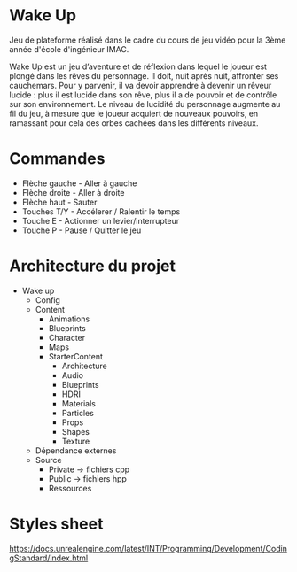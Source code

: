 Wake Up
=======

Jeu de plateforme réalisé dans le cadre du cours de jeu vidéo pour la 3ème année d'école d'ingénieur IMAC.

Wake Up est un jeu d’aventure et de réflexion dans lequel le joueur est plongé dans les rêves du personnage. Il doit, nuit après nuit, affronter ses cauchemars. Pour y parvenir, il va devoir apprendre à devenir un rêveur lucide : plus il est lucide dans son
rêve, plus il a de pouvoir et de contrôle sur son environnement. Le niveau de lucidité du personnage augmente au fil du jeu, à mesure que le joueur acquiert de nouveaux pouvoirs, en ramassant pour cela des orbes cachées dans les différents niveaux.

Commandes
=======
* Flèche gauche - Aller à gauche
* Flèche droite - Aller à droite
* Flèche haut - Sauter
* Touches T/Y - Accélerer / Ralentir le temps
* Touche E - Actionner un levier/interrupteur
* Touche P - Pause / Quitter le jeu

Architecture du projet
=======
* Wake up
  * Config
  * Content
    * Animations
    * Blueprints
    * Character
    * Maps
    * StarterContent
      * Architecture
      * Audio
      * Blueprints
      * HDRI
      * Materials
      * Particles
      * Props
      * Shapes
      * Texture
  * Dépendance externes
  * Source
    * Private  -> fichiers cpp
    * Public   -> fichiers hpp
    * Ressources
    
    
Styles sheet
=======

https://docs.unrealengine.com/latest/INT/Programming/Development/CodingStandard/index.html
